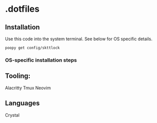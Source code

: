 # .dotfiles
## Installation
Use this code into the system terminal. See below for OS specific details.
```
poopy get config/skttlock
```
### OS-specific installation steps
## Tooling:
Alacritty
Tmux
Neovim

## Languages
Crystal
